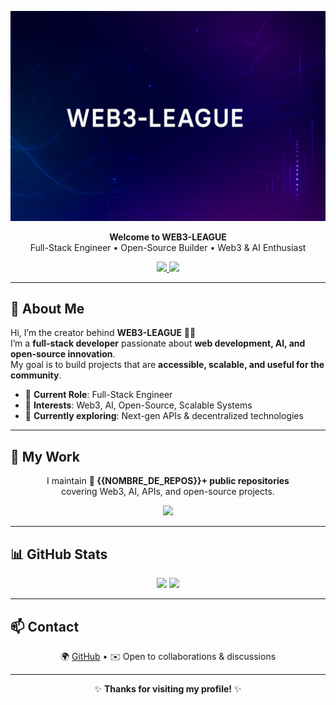 <!-- Banner -->
<p align="center">
  <img src="./A_digital_graphic_design_banner_features_a_dark_ba.png" alt="WEB3-LEAGUE Banner" />
</p>

<!-- Title & Intro -->
<p align="center">
  <b>Welcome to WEB3-LEAGUE</b><br>
  Full-Stack Engineer • Open-Source Builder • Web3 & AI Enthusiast
</p>

<!-- Badges -->
<p align="center">
  <a href="https://github.com/Web3-League">
    <img src="https://img.shields.io/github/followers/Web3-League?label=Followers&style=for-the-badge&color=blue" />
  </a>
  <a href="https://github.com/Web3-League?tab=repositories">
    <img src="https://img.shields.io/github/stars/Web3-League?affiliations=OWNER&style=for-the-badge&color=yellow" />
  </a>
</p>

---

## 👋 About Me

Hi, I’m the creator behind **WEB3-LEAGUE** 👨‍💻  
I’m a **full-stack developer** passionate about **web development, AI, and open-source innovation**.  
My goal is to build projects that are **accessible, scalable, and useful for the community**.  

- 💼 **Current Role**: Full-Stack Engineer  
- 💬 **Interests**: Web3, AI, Open-Source, Scalable Systems  
- 🌱 **Currently exploring**: Next-gen APIs & decentralized technologies  

---

## 🌟 My Work

<p align="center">
I maintain <b>📂 {{NOMBRE_DE_REPOS}}+ public repositories</b><br>
covering Web3, AI, APIs, and open-source projects.
</p>

<p align="center">
  <img src="https://badgen.net/github/repos/Web3-League?icon=github&label=Public%20Repos" />
</p>


---

## 📊 GitHub Stats

<p align="center">
  <img src="https://github-readme-stats.vercel.app/api?username=Web3-League&show_icons=true&theme=tokyonight&hide_border=true" height="150" />
  <img src="https://github-readme-stats.vercel.app/api/top-langs/?username=Web3-League&layout=compact&theme=tokyonight&hide_border=true" height="150" />
</p>

---

## 📫 Contact

<p align="center">
🌍 <a href="https://github.com/Web3-League">GitHub</a> •  
✉️ Open to collaborations & discussions
</p>

---

<p align="center">
✨ <b>Thanks for visiting my profile!</b> ✨
</p>
